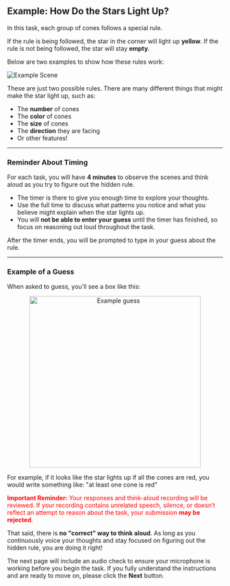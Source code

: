 ## Example: How Do the Stars Light Up?

In this task, each group of cones follows a special rule.  
<p style="margin-bottom: 10px;"> 
If the rule is being followed, the star in the corner will light up <strong>yellow</strong>.  
If the rule is not being followed, the star will stay <strong>empty</strong>.
</p> 

Below are two examples to show how these rules work:


![Example Scene](https://thchara.github.io/ThinkAloud/ZendoStudy4/images/exampleRule1andRule3.png)


These are just two possible rules. 
There are many different things that might make the star light up, such as:

- The **number** of cones
- The **color** of cones
- The **size** of cones
- The **direction** they are facing
- Or other features!

---

### Reminder About Timing

For each task, you will have **4 minutes** to observe the scenes and think aloud as you try to figure out the hidden rule.

- The timer is there to give you enough time to explore your thoughts.
- Use the full time to discuss what patterns you notice and what you believe might explain when the star lights up.
- You will **not be able to enter your guess** until the timer has finished, so focus on reasoning out loud throughout the task.

<p style="margin-bottom: 10px;">
After the timer ends, you will be prompted to type in your guess about the rule.
</p>

---

### Example of a Guess

When asked to guess, you'll see a box like this:

<p align="center">
  <img src="https://thchara.github.io/ThinkAloud/ZendoStudy4/images/exampleTextBox.png" alt="Example guess" width="400"/>
</p>


<p style="margin-bottom: 10px;"> 
For example, if it looks like the star lights up if all the cones are red, you would write something like:  
"at least one cone is red"
</p>

<p style="color:red; margin-bottom:5px;">
  <strong>Important Reminder:</strong> Your responses and think-aloud recording will be reviewed.  
  If your recording contains unrelated speech, silence, or doesn’t reflect an attempt to reason about the task,  
  your submission <strong>may be rejected</strong>.
</p>

<p style="margin-bottom: 10px;"> 
  That said, there is <strong>no "correct" way to think aloud</strong>.
  As long as you continuously voice your thoughts and stay focused on figuring out the hidden rule, you are doing it right!
</p>

<p style="margin-bottom: 10px;"> 
  The next page will include an audio check to ensure your microphone is working before you begin the task. If you fully understand the instructions and are ready to move on, please click the <strong>Next</strong> button.
</p>
